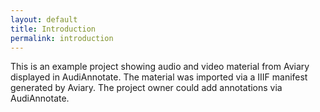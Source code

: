 ```yaml
---
layout: default
title: Introduction
permalink: introduction
---
```

<!-- Add an essay or interpretive material below this line,
using HTML or markdown.  Do not modify this file above this line -->
This is an example project showing audio and video material from Aviary displayed in AudiAnnotate.
The material was imported via a IIIF manifest generated by Aviary.
The project owner could add annotations via AudiAnnotate.
